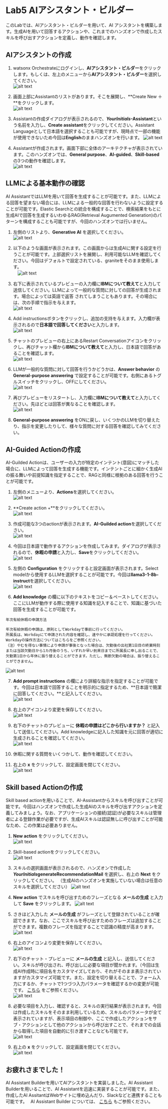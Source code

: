 # Lab5 AIアシスタント・ビルダー

このLabでは、AIアシスタント・ビルダーを用いて、AI アシスタントを構築します。生成AIを用いて回答するアクションや、これまでのハンズオンで作成したスキルを呼び出すアクションを定義し、動作を確認します。

## AIアシスタントの作成

 1. watsonx Orchestrateにログインし、**AIアシスタント・ビルダー**をクリックします。もしくは、左上のメニューから**AIアシスタント・ビルダー**を選択してください。  
![alt text](lab5_AIAssistant_images/image.png)
 
 2. 画面上部にAssistantのリストがあります。そこを展開し、**Create New ＋**をクリックします。  
![alt text](lab5_AIAssistant_images/image-1.png)
 
 6. Assistantの作成ダイアログが表示されるので、***YourInitials*-Assistant**という名前を入力し、**Create assistant**をクリックしてください。Assistant Languageとして日本語を選択することも可能ですが、現時点で一部の機能が使用できないため今回は**English**のままハンズオンを行います。
 ![alt text](lab5_images/image-2.png)

 7. Assistantが作成されます。画面下部に全体のアーキテクチャが表示されています。このハンズオンでは、**General purpose**、**AI-guided**、**Skill-based**の3つの動作を確認します。      
 ![alt text](lab5_images/image-3.png)

## LLMによる基本動作の確認
AI AssistantではLLMを用いて回答を生成することが可能です。また、LLMによる回答を望まない場合には、LLMによる一般的な回答を行わないように設定することが可能です。Elastic Searchとの統合を構成することで、検索結果をもとに生成AIで回答を生成するいわゆるRAG(Retrieval Augumented Generation)のパターンを構成することも可能ですが、今回のハンズオンでは行いません。

 1. 左側のリストより、**Generative AI** を選択してください。   
 ![alt text](lab5_images/image-4.png)
 
 2. 以下のような画面が表示されます。この画面からは生成AIに関する設定を行うことが可能です。上部選択リストを展開し、利用可能なLLMを確認してください。今回はデフォルトで設定されている、graniteをそのまま使用します。  
 　![alt text](lab5_AIAssistant_images/image-2.png)
 
 3. 右下に表示されているプレビューの入力欄に**IBMについて教えて**と入力して送信してください。LLMによって一般的な質問に対しての回答が生成されます。場合によっては英語で返答
 されてしまうこともあります。その場合には、次の手順で指示を与えます。  
 ![alt text](lab5_AIAssistant_images/image-3.png)

 4. Add instructionsボタンをクリックし、追加の支持を与えます。入力欄が表示されるので**日本語で回答してください**と入力します。  
 ![alt text](lab5_AIAssistant_images/image-6.png)

 5. チャットのプレビューの右上にあるRestart Conversationアイコンをクリックし、再びチャット欄から**IBMについて教えて**と入力し、日本語で回答があることを確認します。  
 ![alt text](lab5_AIAssistant_images/image-5.png)

 4. LLMが一般的な質問に対して回答を行うかどうかは、**Answer behavior** の **General-purpose answering** で設定することが可能です。右側にあるトグルスイッチをクリックし、OFFにしてください。  
 ![alt text](lab5_images/image-7.png)
 
 5. 再びプレビューをリスタートし、入力欄に**IBMについて教えて**と入力してください。先ほどとは回答が異なることを確認します。  
 ![alt text](lab5_images/image-8.png)
 
 6. **General-purpose answering** をONに戻し、いくつかのLLMを切り替えたり、指示を変更したりして、様々な質問に対する回答を確認してみてください。  


## AI-Guided Actionの作成
AI-Guilded Actionは、ユーザーの入力が特定のインテント(意図)にマッチした場合に、LLMによって回答を生成する機能です。インテントごとに細かく生成AIの振る舞いや前提知識を指定することで、RAGと同様に根拠のある回答を行うことが可能です。

 1. 左側のメニューより、**Actions**を選択してください。    
 ![alt text](lab5_AIAssistant_images/image-7.png)
 
 2. **Create action +**をクリックしてください。    
 ![alt text](lab5_images/image-11.png)
 
 3. 作成可能な3つのactionが表示されます。**AI-Guilded action**を選択してください。  
 ![alt text](lab5_images/image-12.png)
 
 4. 今回は日本語で動作するアクションを作成してみます。ダイアログが表示されるので、**休暇の申請**と入力し、**Save**をクリックしてください。   
 ![alt text](lab5_images/image-13.png)
 
 5. 左側の **Configuration** をクリックすると設定画面が表示されます。Select modelから使用するLLMを選択することが可能です。今回は**llama3-1-8b-instruct**を選択してください。  
 ![alt text](lab5_AIAssistant_images/image-8.png)
 
 6. **Add knowledge** の欄に以下のテキストをコピー＆ペーストしてください。ここにLLMが動作する際に使用する知識を記入することで、知識に基づいた回答を生成することが可能です。  
 ```
 年次有給休暇の申請方法
 
 年次有給休暇の申請は、原則としてWorkdayで事前に行ってください。
 所属長は、Workdayにて申請された内容を確認し、速やかに承認処理を行ってください。Workdayの操作方法についてはこちらをご参照ください。
 （注）やむを得ない事情により申請が事後となった場合は、欠勤後の出社第1日目の終業時刻または当該欠勤日から1カ月後のうち、いずれか早い到来日までに所属長に申し出ることで、欠勤第1日から年休に振り替えることができます。ただし、無断欠勤の場合は、振り替えることができません。
 ```
 ![alt text](lab5_images/image-15.png)
 
 7. **Add prompt instructions** の欄により詳細な指示を指定することが可能です。今回は日本語で回答することを明示的に指定するため、**日本語で簡潔に回答してください。**と記入してください。  
 ![alt text](lab5_images/image-16.png)
 
 8. 右上のアイコンより変更を保存してください。  
 ![alt text](lab5_images/image-17.png)
 
 8. 右下のチャットのプレビューに **休暇の申請はどこから行いますか？** と記入して送信してください。Add knowledgeに記入した知識を元に回答が適切に生成されることを確認してください。  
 ![alt text](lab5_images/image-18.png)
 
 9. 休暇に関する質問をいくつかして、動作を確認してください。
 
 10. 右上の **x** をクリックして、設定画面を閉じてください。  
 ![alt text](lab5_images/image-19.png)


## Skill based Actionの作成
Skill based actionを用いることで、AI-Assistantからスキルを呼び出すことが可能です。今回はハンズオンで作成した生成AIのスキルを呼び出すアクションを定義してみましょう。なお、アプリケーションの接続(認証)が必要なスキルは管理者による登録作業が必要ですが、生成AIスキルは認証無しに呼び出すことが可能なため、この作業は必要ありません。

 1. **New action** をクリックしてください。  
 ![alt text](lab5_images/image-20.png)
 
 2. Skill-based actionをクリックしてください。  
 ![alt text](lab5_images/image-21.png)
 
 3. スキルの選択画面が表示されるので、ハンズオンで作成した ***YourInitials*generateRecommendationMail** を選択し、右上の **Next** をクリックしてください。 （生成AIのハンズオンを実施していない場合は任意のスキルを選択してください） 
 ![alt text](lab5_AIAssistant_images/image-9.png)
 
 4. **New action** でスキルを呼び出すためのフレーズとなる **メールの生成** と入力して **Save** をクリックします。
![alt text](lab5_AIAssistant_images/image-10.png)
 
 5. さきほど入力した **メールの生成** がフレーズとして登録されていることが確認できます。なお、ここでスキルを呼び出すためのフレーズは追加することができます。複数のフレーズを指定することで認識の精度が高まります。
![alt text](lab5_AIAssistant_images/image-11.png)
 
 6. 右上のアイコンより変更を保存してください。  
 ![alt text](lab5_images/image-17.png)
 
 7. 右下のチャット・プレビューに **メールの生成** と記入し、送信してください。スキルが呼び出され、呼び出しに必要な項目が聞かれます。（今回は生成AI作成時に項目名をカスタマイズしており、それがそのまま表示されていますがカスタマイズ可能です。また、設定を切り替えることで、フォーム入力にするか、チャットで1つづつ入力パラメータを確認するかの変更が可能です。
 <a href="https://www.ibm.com/docs/ja/watsonx/watson-orchestrate/current?topic=actions-defining-how-interact-skill-in-conversation#configuring-multi-turn-conversations" target="_blank" rel="noopener noreferrer">こちら</a>
 をご参照ください。  
![alt text](lab5_AIAssistant_images/image-13.png)
 8. 必要な項目を入力し、確認すると、スキルの実行結果が表示されます。今回は作成したスキルをそのまま利用しているため、スキルのパラメータが全て表示されていますが、表示項目の制御や、ここで作成したアクションをサブ・アクションとして他のアクションから呼び出すことで、それまでの会話から取得した項目を自動的に引き渡すことなども可能です。      
![alt text](lab5_AIAssistant_images/image-14.png)

 
 6. 右上の **x** をクリックして、設定画面を閉じてください。  
 ![alt text](lab5_images/image-19.png)

## お疲れさまでした！
AI Assistant Builderを用いてAIアシスタントを実装しました。AI Assistant Builderを用いることで、AI Assistantを迅速に実装することが可能です。また、作成したAI AssitantはWebサイトに埋め込んだり、Slackなどと連携することも可能です。　
AI Assistant Builder については、
<a href="https://www.ibm.com/docs/ja/watsonx/watson-orchestrate/current?topic=building-ai-assistants" target="_blank" rel="noopener noreferrer">こちら</a>
もご参照ください。
